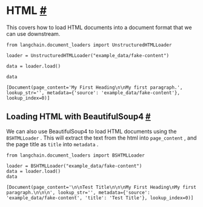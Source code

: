 


 HTML
 [#](#html "Permalink to this headline")
===============================================



 This covers how to load HTML documents into a document format that we can use downstream.
 







```
from langchain.document_loaders import UnstructuredHTMLLoader

```










```
loader = UnstructuredHTMLLoader("example_data/fake-content")

```










```
data = loader.load()

```










```
data

```








```
[Document(page_content='My First Heading\n\nMy first paragraph.', lookup_str='', metadata={'source': 'example_data/fake-content'}, lookup_index=0)]

```







 Loading HTML with BeautifulSoup4
 [#](#loading-html-with-beautifulsoup4 "Permalink to this headline")
-------------------------------------------------------------------------------------------------------



 We can also use BeautifulSoup4 to load HTML documents using the
 `BSHTMLLoader`
 . This will extract the text from the html into
 `page_content`
 , and the page title as
 `title`
 into
 `metadata`
 .
 







```
from langchain.document_loaders import BSHTMLLoader

```










```
loader = BSHTMLLoader("example_data/fake-content")
data = loader.load()
data

```








```
[Document(page_content='\n\nTest Title\n\n\nMy First Heading\nMy first paragraph.\n\n\n', lookup_str='', metadata={'source': 'example_data/fake-content', 'title': 'Test Title'}, lookup_index=0)]

```








